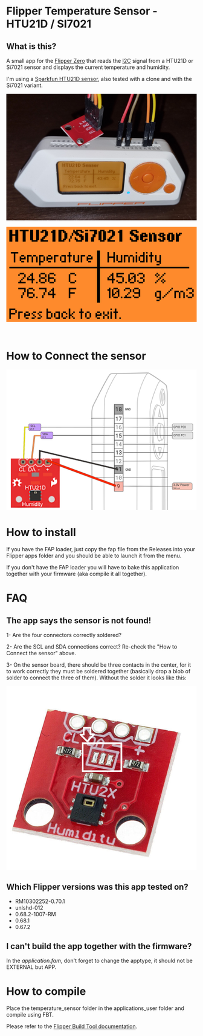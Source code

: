 # Flipper Temperature Sensor - HTU21D / SI7021

## What is this?

A small app for the [Flipper Zero](https://flipperzero.one) that reads the [I2C](https://en.wikipedia.org/wiki/I%C2%B2C) signal from a HTU21D or Si7021 sensor and displays the current temperature and humidity.

I'm using a [Sparkfun HTU21D sensor](https://learn.sparkfun.com/tutorials/htu21d-humidity-sensor-hookup-guide), also tested with a clone and with the Si7021 variant.

![Flipper Temperature Sensor](images/Flipper.png)

![App](images/App.png)

<br/>

# How to Connect the sensor
![Connection](images/Connection.png)


# How to install

If you have the FAP loader, just copy the fap file from the Releases into your Flipper apps folder and you should be able to launch it from the menu.

If you don't have the FAP loader you will have to bake this application together with your firmware (aka compile it all together).

# FAQ

## The app says the sensor is not found!

1- Are the four connectors correctly soldered?

2- Are the SCL and SDA connections correct? Re-check the "How to Connect the sensor" above.

3- On the sensor board, there should be three contacts in the center, for it to work correctly they must be soldered together (basically drop a blob of solder to connect the three of them). Without the solder it looks like this:

![Sensor](images/Sensor.png)

## Which Flipper versions was this app tested on?

- RM10302252-0.70.1
- unlshd-012
- 0.68.2-1007-RM
- 0.68.1
- 0.67.2

## I can't build the app together with the firmware?

In the *application.fam*, don't forget to change the apptype, it should not be EXTERNAL but APP.

# How to compile

Place the temperature_sensor folder in the applications_user folder and compile using FBT.

Please refer to the [Flipper Build Tool documentation](https://github.com/flipperdevices/flipperzero-firmware/blob/dev/documentation/fbt.md).